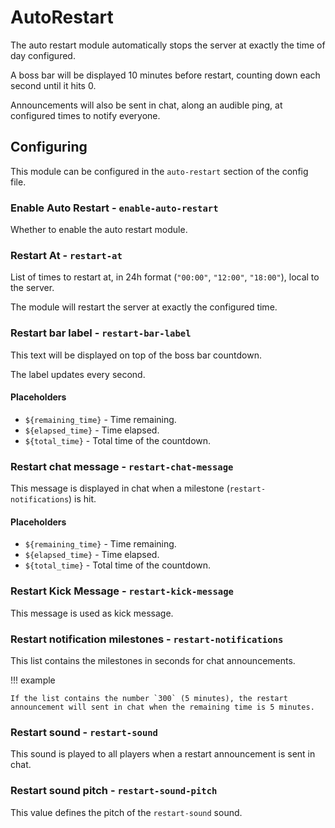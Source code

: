 # AutoRestart

The auto restart module automatically stops the server at exactly the time of day configured.

A boss bar will be displayed 10 minutes before restart, counting down each second until it hits 0.

Announcements will also be sent in chat, along an audible ping, at configured times to notify everyone.

## Configuring

This module can be configured in the `auto-restart` section of the config file.

### Enable Auto Restart - `enable-auto-restart`

Whether to enable the auto restart module.

### Restart At - `restart-at`

List of times to restart at, in 24h format (`"00:00"`, `"12:00"`, `"18:00"`), local to the server.

The module will restart the server at exactly the configured time.

### Restart bar label - `restart-bar-label`

This text will be displayed on top of the boss bar countdown.

The label updates every second.

#### Placeholders

- `${remaining_time}` - Time remaining.
- `${elapsed_time}` - Time elapsed.
- `${total_time}` - Total time of the countdown.

### Restart chat message - `restart-chat-message`

This message is displayed in chat when a milestone (`restart-notifications`) is hit.

#### Placeholders

- `${remaining_time}` - Time remaining.
- `${elapsed_time}` - Time elapsed.
- `${total_time}` - Total time of the countdown.

### Restart Kick Message - `restart-kick-message`

This message is used as kick message.

### Restart notification milestones - `restart-notifications`

This list contains the milestones in seconds for chat announcements.

!!! example

    If the list contains the number `300` (5 minutes), the restart announcement will sent in chat when the remaining time is 5 minutes.

### Restart sound - `restart-sound`

This sound is played to all players when a restart announcement is sent in chat.

### Restart sound pitch - `restart-sound-pitch`

This value defines the pitch of the `restart-sound` sound.